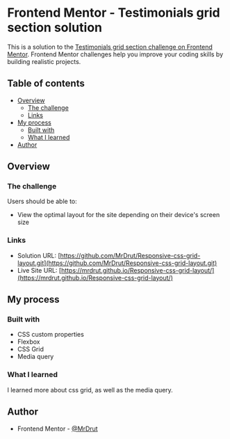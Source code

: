 # Frontend Mentor - Testimonials grid section solution

This is a solution to the [Testimonials grid section challenge on Frontend Mentor](https://www.frontendmentor.io/challenges/testimonials-grid-section-Nnw6J7Un7). Frontend Mentor challenges help you improve your coding skills by building realistic projects.

## Table of contents

- [Overview](#overview)
  - [The challenge](#the-challenge)
  - [Links](#links)
- [My process](#my-process)
  - [Built with](#built-with)
  - [What I learned](#what-i-learned)
- [Author](#author)

## Overview

### The challenge

Users should be able to:

- View the optimal layout for the site depending on their device's screen size

### Links

- Solution URL: [https://github.com/MrDrut/Responsive-css-grid-layout.git](https://github.com/MrDrut/Responsive-css-grid-layout.git)
- Live Site URL: [https://mrdrut.github.io/Responsive-css-grid-layout/](https://mrdrut.github.io/Responsive-css-grid-layout/)

## My process

### Built with

- CSS custom properties
- Flexbox
- CSS Grid
- Media query

### What I learned

I learned more about css grid, as well as the media query.

## Author

- Frontend Mentor - [@MrDrut](https://www.frontendmentor.io/profile/MrDrut)
